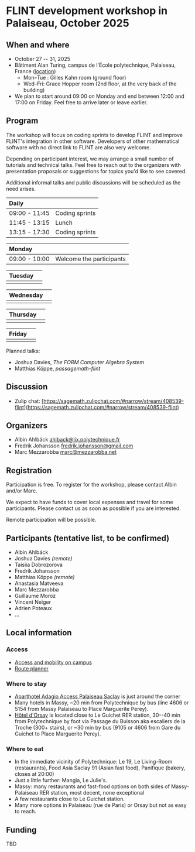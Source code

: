 # FLINT development workshop in Palaiseau, October 2025

## When and where

* October 27 -- 31, 2025
* Bâtiment Alan Turing, campus de l'École polytechnique, Palaiseau, France
  ([location](https://www.openstreetmap.org/?mlat=48.71441&mlon=2.20540#map=18/48.71441/2.20540))
  * Mon–Tue : Gilles Kahn room (ground floor)
  * Wed–Fri: Grace Hopper room (2nd floor, at the very back of the building)
* We plan to start around 09:00 on Monday and end between 12:00 and 17:00 on
  Friday. Feel free to arrive later or leave earlier.

## Program

The workshop will focus on coding sprints to develop FLINT and improve FLINT's
integration in other software.  Developers of other mathematical software with
no direct link to FLINT are also very welcome.

Depending on participant interest, we may arrange a small number of tutorials
and technical talks.  Feel free to reach out to the organizers with
presentation proposals or suggestions for topics you'd like to see covered.

Additional informal talks and public discussions will be scheduled as the need
arises.

| Daily         |                |
|:--------------|----------------|
| 09:00 - 11:45 | Coding sprints |
| 11:45 - 13:15 | Lunch          |
| 13:15 - 17:30 | Coding sprints |

| Monday        |             |
|:--------------|-------------|
| 09:00 - 10:00 | Welcome the participants |

| Tuesday       |             |
|:--------------|-------------|
|               |             |

| Wednesday     |             |
|:--------------|-------------|
|               |             |

| Thursday      |             |
|:--------------|-------------|
|               |             |

| Friday        |             |
|:--------------|-------------|
|               |             |


Planned talks:

* Joshua Davies, *The FORM Computer Algebra System*
* Matthias Köppe, *passagemath-flint*


## Discussion

* Zulip chat: [https://sagemath.zulipchat.com/#narrow/stream/408539-flint](https://sagemath.zulipchat.com/#narrow/stream/408539-flint)

## Organizers

* Albin Ahlbäck <ahlback@lix.polytechnique.fr>
* Fredrik Johansson <fredrik.johansson@gmail.com>
* Marc Mezzarobba <marc@mezzarobba.net>

## Registration

Participation is free.  To register for the workshop, please contact Albin
and/or Marc.

We expect to have funds to cover local expenses and travel for some
participants.  Please contact us as soon as possible if you are interested.

Remote participation will be possible.

## Participants (tentative list, to be confirmed)

* Albin Ahlbäck
* Joshua Davies *(remote)*
* Taisiia Dobrozorova
* Fredrik Johansson
* Matthias Köppe *(remote)*
* Anastasia Matveeva
* Marc Mezzarobba
* Guillaume Moroz
* Vincent Neiger
* Adrien Poteaux
* ...

## Local information

### Access

* [Access and mobility on campus](https://www.ip-paris.fr/en/access-and-mobility-campus)
* [Route planner](https://www.iledefrance-mobilites.fr/en)

### Where to stay

* [Aparthotel Adagio Access Palaiseau Saclay](https://www.adagio-city.com/fr/hotel-a0x3-apparthotel-adagio-access-palaiseau-saclay.shtml)
  is just around the corner
* Many hotels in Massy, ~20 min from Polytechnique by bus (line 4606 or 5154
  from Massy Palaiseau to Place Marguerite Perey).
* [Hôtel d'Orsay](https://www.orsay-hotel.com/) is located close to Le Guichet
  RER station, 30--40 min from Polytechnique by foot via Passage du Buisson aka
  escaliers de la Troche (300+ stairs), or ~30 min by bus (9105 or 4606 from
  Gare du Guichet to Place Marguerite Perey).

### Where to eat

* In the immediate vicinity of Polytechnique: Le 19, Le Living-Room
  (restaurants), Food Asia Saclay 91 (Asian fast food), Panifique (bakery,
  closes at 20:00)
* Just a little further: Mangia, Le Julie's.
* Massy: many restaurants and fast-food options on both sides of
  Massy-Palaiseau RER station, most decent, none exceptional
* A few restaurants close to Le Guichet station.
* Many more options in Palaiseau (rue de Paris) or Orsay but not as easy to
  reach.

## Funding

TBD
